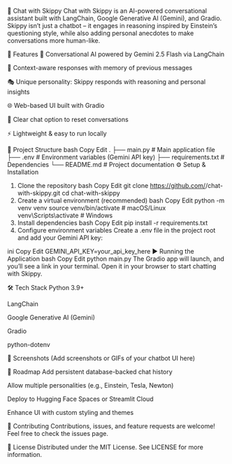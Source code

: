 💬 Chat with Skippy
Chat with Skippy is an AI-powered conversational assistant built with LangChain, Google Generative AI (Gemini), and Gradio.
Skippy isn’t just a chatbot – it engages in reasoning inspired by Einstein’s questioning style, while also adding personal anecdotes to make conversations more human-like.

🚀 Features
🤖 Conversational AI powered by Gemini 2.5 Flash via LangChain

🧠 Context-aware responses with memory of previous messages

🎭 Unique personality: Skippy responds with reasoning and personal insights

🌐 Web-based UI built with Gradio

🧹 Clear chat option to reset conversations

⚡ Lightweight & easy to run locally

📂 Project Structure
bash
Copy
Edit
.
├── main.py         # Main application file
├── .env            # Environment variables (Gemini API key)
├── requirements.txt # Dependencies
└── README.md       # Project documentation
⚙️ Setup & Installation
1. Clone the repository
bash
Copy
Edit
git clone https://github.com/<your-username>/chat-with-skippy.git
cd chat-with-skippy
2. Create a virtual environment (recommended)
bash
Copy
Edit
python -m venv venv
source venv/bin/activate   # macOS/Linux
venv\Scripts\activate      # Windows
3. Install dependencies
bash
Copy
Edit
pip install -r requirements.txt
4. Configure environment variables
Create a .env file in the project root and add your Gemini API key:

ini
Copy
Edit
GEMINI_API_KEY=your_api_key_here
▶️ Running the Application
bash
Copy
Edit
python main.py
The Gradio app will launch, and you’ll see a link in your terminal.
Open it in your browser to start chatting with Skippy.

🛠️ Tech Stack
Python 3.9+

LangChain

Google Generative AI (Gemini)

Gradio

python-dotenv

📸 Screenshots
(Add screenshots or GIFs of your chatbot UI here)

📌 Roadmap
 Add persistent database-backed chat history

 Allow multiple personalities (e.g., Einstein, Tesla, Newton)

 Deploy to Hugging Face Spaces or Streamlit Cloud

 Enhance UI with custom styling and themes

🤝 Contributing
Contributions, issues, and feature requests are welcome!
Feel free to check the issues page.

📄 License
Distributed under the MIT License. See LICENSE for more information.
